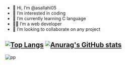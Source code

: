 - 👋 Hi, I’m @asallahi05
- 👀 I’m interested in coding
- 🌱 I’m currently learning C language
-  :man_technologist: I’m a web developer  
- 💞️ I’m looking to collaborate on any project




[![Top Langs](https://github-readme-stats.vercel.app/api/top-langs/?username=asallahi05&theme=radical)](https://github.com/MartinHeinz/MartinHeinz)
[![Anurag's GitHub stats](https://github-readme-stats.vercel.app/api?username=asallahi05&show_icons=true&theme=radical)](https://github.com/anuraghazra/github-readme-stats)
---

![pp](https://raw.githubusercontent.com/abhisheknaiidu/abhisheknaiidu/master/code.gif)


<!---
asallahi05/asallahi05 is a ✨ special ✨ repository because its `README.md` (this file) appears on your GitHub profile.
You can click the Preview link to take a look at your changes.
--->
